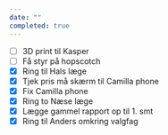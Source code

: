 ```yaml
---
date: ""
completed: true
---
```

- [ ] 3D print til Kasper
- [ ] Få styr på hopscotch
- [x] Ring til Hals læge
- [x] Tjek pris må skærm til Camilla phone
- [x] Fix Camilla phone
- [x] Ring to Næse læge
- [x] Lægge gammel rapport op til 1. smt
- [x] Ring til Anders omkring valgfag